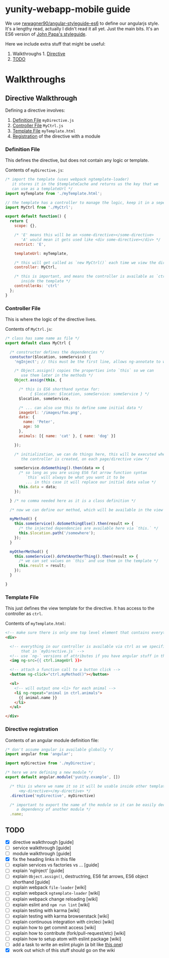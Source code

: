 # yunity-webapp-mobile guide

We use [rwwagner90/angular-styleguide-es6](https://github.com/rwwagner90/angular-styleguide-es6) to define our angularjs style. It's a lengthy read, actually I didn't read it all yet. Just the main bits. It's an ES6 version of [John Papa's styleguide](https://github.com/johnpapa/angular-styleguide).

Here we include extra stuff that might be useful:
  1. Walkthroughs
    1. [Directive](#directive-walkthrough)
  1. [TODO](#todo)

# Walkthroughs

## Directive Walkthrough

Defining a directive involves:

  1. [Definition File](#definition-file) `myDirective.js`
  1. [Controller File](#controller-file) `MyCtrl.js`
  1. [Template File](#template-file) `myTemplate.html`
  1. [Registration](#directive-registration) of the directive with a module

### Definition File

This defines the directive, but does not contain any logic or template.

Contents of `myDirective.js`:

```javascript
/* import the template (uses webpack ngtemplate-loader)
   it stores it in the $templateCache and returns us the key that we
   can use as a templateUrl */
import myTemplate from './myTemplate.html';

// the template has a controller to manage the logic, keep it in a seperate file
import MyCtrl from './MyCtrl';

export default function() {
  return {
    scope: {},

    /* 'E' means this will be an <some-directive></some-directive>
       'A' would mean it gets used like <div some-directive></div> */
    restrict: 'E',

    templateUrl: myTemplate,

    /* this will get called as `new MyCtrl()` each time we view the directive */
    controller: MyCtrl,

    /* this is important, and means the controller is available as `ctrl`
       inside the template */
    controllerAs: 'ctrl'
  };
}
```

### Controller File

This is where the logic of the directive lives.

Contents of `MyCtrl.js`:

```javascript
/* class has same name as file */
export default class MyCtrl {

  /* constructor defines the dependencies */
  constuctor($location, someService) {
    'ngInject'; // this must be the first line, allows ng-annotate to work

    /* Object.assign() copies the properties into `this` so we can
       use them later in the methods */
    Object.assign(this, {

      /* this is ES6 shorthand syntax for:
           { $location: $location, someService: someService } */
      $location, someService,

      /* ... can also use this to define some initial data */
      imageUrl: '/images/foo.png',
      data: {
        name: 'Peter',
        age: 50
      },
      animals: [{ name: 'cat' }, { name: 'dog' }]

    });

    /* initialization, we can do things here, this will be executed whenever
       the controller is created, on each page/directive view */

    someService.doSomething().then(data => {
      /* so long as you are using ES6 fat arrow function syntax
         `this` will always be what you want it to be
         ... in this case it will replace our initial data value */
      this.data = data;
    });

  } /* no comma needed here as it is a class definition */

  /* now we can define our method, which will be available in the view */

  myMethod() {
    this.someService().doSomethingElse().then(result => {
      /* the injected dependencies are available here via `this.` */
      this.$location.path('/somewhere');
    });
  }

  myOtherMethod() {
    this.someService().doYetAnotherThing().then(result => {
      /* we can set values on `this` and use them in the template */
      this.result = result;
    });
  }

}
```

### Template File

This just defines the view template for the directive. It has access to the
controller as `ctrl`.

Contents of `myTemplate.html`:

```html
<!-- make sure there is only one top level element that contains everything -->
<div>

  <!-- everything in our controller is available via ctrl as we specified
       that in `myDirective.js` -->
  <!-- use `ng-` versions of attributes if you have angular stuff in the value -->
  <img ng-src={{ ctrl.imageUrl }}>

  <!-- attach a function call to a button click -->
  <button ng-click="ctrl.myMethod()"></button>

  <ul>
    <!-- will output one <li> for each animal -->
    <li ng-repeat="animal in ctrl.animals">
      {{ animal.name }}
    </li>
  </ul>

</div>
```

### Directive registration

Contents of an angular module definition file:

```javascript
/* don't assume angular is available globally */
import angular from 'angular';

import myDirective from './myDirective';

/* here we are defining a new module */
export default angular.module('yunity.example', [])

  /* this is where we name it so it will be usable inside other templates as:
      <my-directive></my-directive> */
  .directive('myDirective', myDirective)

  /* important to export the name of the module so it can be easily declared as
     a dependency of another module */
  .name;
```

## TODO

  - [x] directive walkthrough [guide]
  - [ ] service walkthrough [guide]
  - [ ] module walkthrough [guide]
  - [x] fix the heading links in this file
  - [ ] explain services vs factories vs ... [guide]
  - [ ] explain 'ngInject' [guide]
  - [ ] explain `Object.assign()`, destructring, ES6 fat arrows, ES6 object shorthand  [guide]
  - [ ] explain webpack `file-loader` [wiki]
  - [ ] explain webpack `ngtemplate-loader` [wiki]
  - [ ] explain webpack change reloading [wiki]
  - [ ] explain eslint and `npm run lint` [wiki]
  - [ ] explain testing with karma [wiki]
  - [ ] explain testing with karma browserstack [wiki]
  - [ ] explain continuous integration with circleci [wiki]
  - [ ] explain how to get commit access [wiki]
  - [ ] explain how to contribute (fork/pull-request/etc) [wiki]
  - [ ] explain how to setup atom with eslint package [wiki]
  - [ ] add a task to write an eslint plugin (a bit like [this one](https://github.com/Gillespie59/eslint-plugin-angular))
  - [x] work out which of this stuff should go on the wiki

